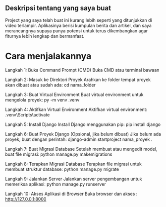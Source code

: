 ## Deskripsi tentang yang saya buat
Project yang saya telah buat ini kurang lebih seperti yang ditunjukkan di video terlampir. Aplikasinya berisi kumpulan berita dan artikel, dan saya merancangnya supaya punya potensi untuk terus dikembangkan agar fiturnya lebih lengkap dan bermanfaat.

# Cara menjalakannya
Langkah 1: Buka Command Prompt (CMD)
Buka CMD atau terminal bawaan 

Langkah 2: Masuk ke Direktori Proyek
Arahkan ke folder tempat proyek akan dibuat atau sudah ada:
cd nama_folder

Langkah 3: Buat Virtual Environment
Buat virtual environment untuk mengelola  proyek:
py -m venv .venv

Langkah 4: Aktifkan Virtual Environment
Aktifkan virtual environment:
.venv\Scripts\activate

Langkah 5: Install Django
Install Django menggunakan pip:
pip install django

Langkah 6: Buat Proyek Django (Opsional, jika belum dibuat)
Jika belum ada proyek, buat dengan perintah:
django-admin startproject nama_proyek .

Langkah 7: Buat Migrasi Database
Setelah membuat atau mengedit model, buat file migrasi:
python manage.py makemigrations

Langkah 8: Terapkan Migrasi Database
Terapkan file migrasi untuk membuat struktur database:
python manage.py migrate

Langkah 9: Jalankan Server
Jalankan server pengembangan untuk memeriksa aplikasi:
python manage.py runserver

Langkah 10: Akses Aplikasi di Browser
Buka browser dan akses :
http://127.0.0.1:8000